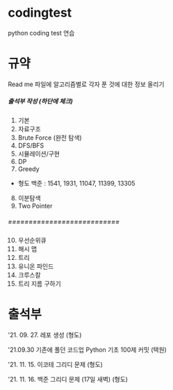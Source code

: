 # codingtest

python coding test 연습 

# 규약 
 Read me 파일에 알고리즘별로 각자 푼 것에 대한 정보 올리기
 
##### 출석부 작성 (하단에 체크)
 
1. 기본
2. 자료구조
3. Brute Force (완전 탐색)
4. DFS/BFS
5. 시뮬레이션/구현
6. DP
7. Greedy 
 - 형도 백준 : 1541, 1931, 11047, 11399, 13305
8. 이분탐색
9. Two Pointer
##### ===========================
10. 우선순위큐
11. 해시 맵
12. 트리
13. 유니온 파인드
14. 크루스칼
15. 트리 지름 구하기


# 출석부

'21. 09. 27. 레포 생성 (형도)

'21.09.30 기존에 풀던 코드업 Python 기초 100제 커밋 (택원)

'21. 11. 15. 이코테 그리디 문제 (형도)

'21. 11. 16. 백준 그리디 문제 (17일 새벽) (형도) 

